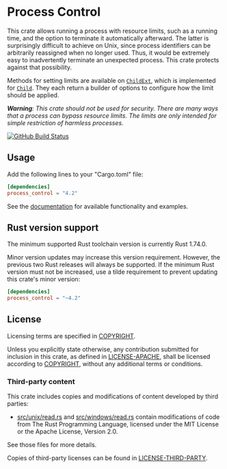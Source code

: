 # Process Control

This crate allows running a process with resource limits, such as a running
time, and the option to terminate it automatically afterward. The latter is
surprisingly difficult to achieve on Unix, since process identifiers can be
arbitrarily reassigned when no longer used. Thus, it would be extremely easy to
inadvertently terminate an unexpected process. This crate protects against that
possibility.

Methods for setting limits are available on [`ChildExt`], which is implemented
for [`Child`]. They each return a builder of options to configure how the limit
should be applied.

***Warning**: This crate should not be used for security. There are many ways
that a process can bypass resource limits. The limits are only intended for
simple restriction of harmless processes.*

[![GitHub Build Status](https://github.com/dylni/process_control/actions/workflows/build.yml/badge.svg?branch=master)](https://github.com/dylni/process_control/actions/workflows/build.yml?query=branch%3Amaster)

## Usage

Add the following lines to your "Cargo.toml" file:

```toml
[dependencies]
process_control = "4.2"
```

See the [documentation] for available functionality and examples.

## Rust version support

The minimum supported Rust toolchain version is currently Rust 1.74.0.

Minor version updates may increase this version requirement. However, the
previous two Rust releases will always be supported. If the minimum Rust
version must not be increased, use a tilde requirement to prevent updating this
crate's minor version:

```toml
[dependencies]
process_control = "~4.2"
```

## License

Licensing terms are specified in [COPYRIGHT].

Unless you explicitly state otherwise, any contribution submitted for inclusion
in this crate, as defined in [LICENSE-APACHE], shall be licensed according to
[COPYRIGHT], without any additional terms or conditions.

### Third-party content

This crate includes copies and modifications of content developed by third
parties:

- [src/unix/read.rs] and [src/windows/read.rs] contain modifications of code
  from The Rust Programming Language, licensed under the MIT License or the
  Apache License, Version 2.0.

See those files for more details.

Copies of third-party licenses can be found in [LICENSE-THIRD-PARTY].

[`Child`]: https://doc.rust-lang.org/std/process/struct.Child.html
[`ChildExt`]: https://docs.rs/process_control/*/process_control/trait.ChildExt.html
[COPYRIGHT]: https://github.com/dylni/process_control/blob/master/COPYRIGHT
[documentation]: https://docs.rs/process_control
[LICENSE-APACHE]: https://github.com/dylni/process_control/blob/master/LICENSE-APACHE
[LICENSE-THIRD-PARTY]: https://github.com/dylni/process_control/blob/master/LICENSE-THIRD-PARTY
[src/unix/read.rs]: https://github.com/dylni/process_control/blob/master/src/unix/read.rs
[src/windows/read.rs]: https://github.com/dylni/process_control/blob/master/src/windows/read.rs
